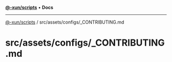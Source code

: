 [**@-xun/scripts**](../../../../README.md) • **Docs**

***

[@-xun/scripts](../../../../README.md) / src/assets/configs/\_CONTRIBUTING.md

# src/assets/configs/\_CONTRIBUTING.md
